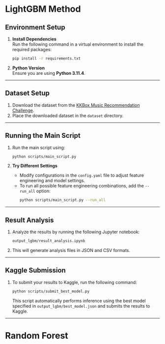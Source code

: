 # LightGBM Method
## Environment Setup

1. **Install Dependencies**  
   Run the following command in a virtual environment to install the required packages:  
   ```bash
   pip install -r requirements.txt
   ```

2. **Python Version**  
   Ensure you are using **Python 3.11.4**.

---

## Dataset Setup

1. Download the dataset from the [KKBox Music Recommendation Challenge](https://www.kaggle.com/competitions/kkbox-music-recommendation-challenge/data).  
2. Place the downloaded dataset in the `dataset` directory.

---

## Running the Main Script

1. Run the main script using:  
   ```bash
   python scripts/main_script.py
   ```

2. **Try Different Settings**  
   - Modify configurations in the `config.yaml` file to adjust feature engineering and model settings.  
   - To run all possible feature engineering combinations, add the `--run_all` option:  
     ```bash
     python scripts/main_script.py --run_all
     ```

---

## Result Analysis

1. Analyze the results by running the following Jupyter notebook:  
   ```bash
   output_lgbm/result_analysis.ipynb
   ```
2. This will generate analysis files in JSON and CSV formats.

---

## Kaggle Submission

1. To submit your results to Kaggle, run the following command:  
   ```bash
   python scripts/submit_best_model.py
   ```  
   This script automatically performs inference using the best model specified in `output_lgbm/best_model.json` and submits the results to Kaggle.

---
# Random Forest
